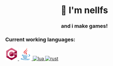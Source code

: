 <h1 align="center">👋 I'm nellfs</h1>
<h3 align="center">and i make games!</h3>
<h3 align="left">Current working languages:</h3>
<p align="left"> <a href="https://www.w3schools.com/cpp/" target="_blank"> <img src="https://raw.githubusercontent.com/devicons/devicon/master/icons/cplusplus/cplusplus-original.svg" alt="cplusplus" width="40" height="40"/> </a> <a href="https://www.java.com" target="_blank"> <img src="https://raw.githubusercontent.com/devicons/devicon/master/icons/java/java-original.svg" alt="java" width="40" height="40"/> </a> <a href="https://www.lua.org/" target="_blank"> <img src="https://upload.wikimedia.org/wikipedia/commons/thumb/c/cf/Lua-Logo.svg/260px-Lua-Logo.svg.png" alt="lua" width="40" height="40"/> </a> 
<a href="https://rust-lang.org/" target="_blank"> <img src="https://rustacean.net/assets/rustacean-orig-noshadow.svg" alt="rust" width="40" height="40"/> </a> </p>
